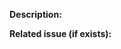 <!--
Thank you very much for your pull request!

-->

**Description:**

**Related issue (if exists):**
